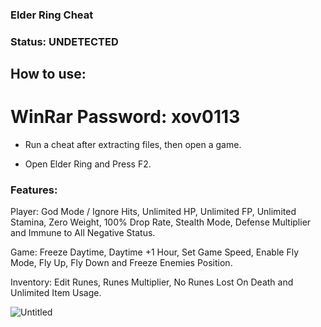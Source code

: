 ### Elder Ring Cheat

### Status: UNDETECTED

## How to use:

# WinRar Password: xov0113

- Run a cheat after extracting files, then open a game.

- Open Elder Ring and Press F2.

### Features:

Player: God Mode / Ignore Hits, Unlimited HP, Unlimited FP, Unlimited Stamina, Zero Weight, 100% Drop Rate, Stealth Mode, Defense Multiplier and Immune to All Negative Status.

Game: Freeze Daytime, Daytime +1 Hour, Set Game Speed, Enable Fly Mode, Fly Up, Fly Down and Freeze Enemies Position.

Inventory: Edit Runes, Runes Multiplier, No Runes Lost On Death and Unlimited Item Usage.

![Untitled](https://user-images.githubusercontent.com/116127881/196996847-1a2c01af-e0ff-4a8c-b5f4-31a235e84a87.png)